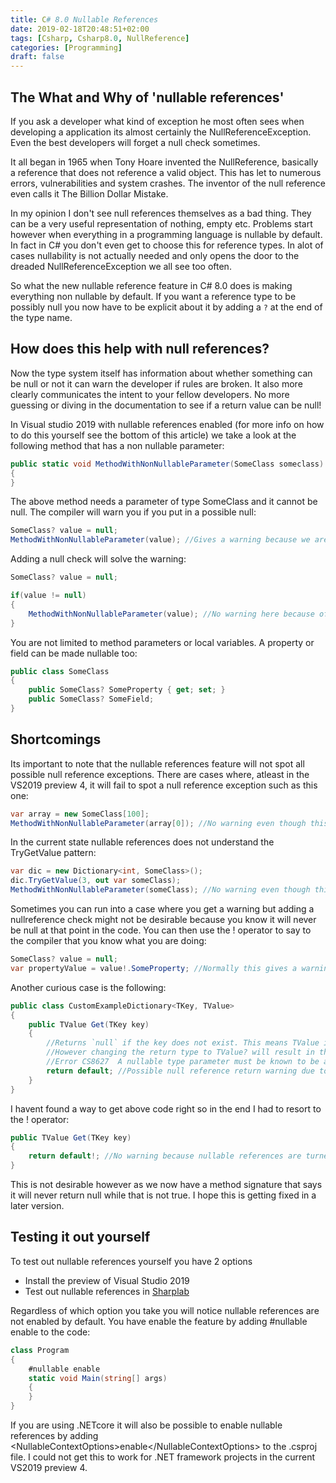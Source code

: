 ```yaml
---
title: C# 8.0 Nullable References
date: 2019-02-18T20:48:51+02:00
tags: [Csharp, Csharp8.0, NullReference]
categories: [Programming]
draft: false
---
```


## The What and Why of 'nullable references'
If you ask a developer what kind of exception he most often sees when developing a application its almost certainly the NullReferenceException. Even the best developers will forget a null check sometimes. 

It all began in 1965 when Tony Hoare invented the NullReference, basically a reference that does not reference a valid object. This has let to numerous errors, vulnerabilities and system crashes. The inventor of the null reference even calls it The Billion Dollar Mistake. 

In my opinion I don't see null references themselves as a bad thing. They can be a very useful representation of nothing, empty etc. Problems start however when everything in a programming language is nullable by default. In fact in C# you don't even get to choose this for reference types. In alot of cases nullability is not actually needed and only opens the door to the dreaded NullReferenceException we all see too often.

So what the new nullable reference feature in C# 8.0 does is making everything non nullable by default. If you want a reference type to be possibly null you now have to be explicit about it by adding a `?` at the end of the type name.

## How does this help with null references?
Now the type system itself has information about whether something can be null or not it can warn the developer if rules are broken. It also more clearly communicates the intent to your fellow developers. No more guessing or diving in the documentation to see if a return value can be null!

In Visual studio 2019 with nullable references enabled (for more info on how to do this yourself see the bottom of this article) we take a look at the following method that has a non nullable parameter:
```cs
public static void MethodWithNonNullableParameter(SomeClass someclass)
{
}
```
The above method needs a parameter of type SomeClass and it cannot be null. The compiler will warn you if you put in a possible null:
```cs
SomeClass? value = null;
MethodWithNonNullableParameter(value); //Gives a warning because we are passing a possible null to a non nullable parameter
```
Adding a null check will solve the warning:
```cs
SomeClass? value = null;

if(value != null)
{
    MethodWithNonNullableParameter(value); //No warning here because of the null check
}
```

You are not limited to method parameters or local variables. A property or field can be made nullable too:
```cs
public class SomeClass
{
    public SomeClass? SomeProperty { get; set; }
    public SomeClass? SomeField;
}
```

## Shortcomings
Its important to note that the nullable references feature will not spot all possible null reference exceptions. There are cases where, atleast in the VS2019 preview 4, it will fail to spot a null reference exception such as this one:
```cs
var array = new SomeClass[100];
MethodWithNonNullableParameter(array[0]); //No warning even though this will produce a null reference exception
```

In the current state nullable references does not understand the TryGetValue pattern:
```cs
var dic = new Dictionary<int, SomeClass>();
dic.TryGetValue(3, out var someClass);
MethodWithNonNullableParameter(someClass); //No warning even though this will produce a null reference exception because we forgot checking the returned bool of TryGetValue
```

Sometimes you can run into a case where you get a warning but adding a nullreference check might not be desirable because you know it will never be null at that point in the code. You can then use the ! operator to say to the compiler that you know what you are doing:
```cs
SomeClass? value = null;
var propertyValue = value!.SomeProperty; //Normally this gives a warning but we ignore it with the !. operator
```

Another curious case is the following:
```cs
public class CustomExampleDictionary<TKey, TValue>
{
    public TValue Get(TKey key)
    {
        //Returns `null` if the key does not exist. This means TValue is always TValue? even if CustomExampleDictionary is used with a non nullable TValue generic parameter.
        //However changing the return type to TValue? will result in the following error:
        //Error CS8627  A nullable type parameter must be known to be a value type or non-nullable reference type. Consider adding a 'class', 'struct', or type constraint
        return default; //Possible null reference return warning due to the nullable reference feature...
    }
}
```
I havent found a way to get above code right so in the end I had to resort to the ! operator: 
```cs
public TValue Get(TKey key)
{
    return default!; //No warning because nullable references are turned off here...
}
```
This is not desirable however as we now have a method signature that says it will never return null while that is not true. I hope this is getting fixed in a later version.

## Testing it out yourself
To test out nullable references yourself you have 2 options
- Install the preview of Visual Studio 2019 
- Test out nullable references in [Sharplab](https://sharplab.io/#v2:EYLgZgpghgLgrgJwgZwLQDk4BstWFiAJQkiQDsBjCAFQE8AHFAGgBMQBqAHwAEAGAAm4BGANwBYAFDcAzIIBM/AML8A3pP4bBs7gBZ+AWQAUASlXrNAX0kWgA===)

Regardless of which option you take you will notice nullable references are not enabled by default. You have enable the feature by adding #nullable enable to the code:
```cs
class Program
{
    #nullable enable
    static void Main(string[] args)
    {
    }
}
```

If you are using .NETcore it will also be possible to enable nullable references by adding &lt;NullableContextOptions>enable&lt;/NullableContextOptions> to the .csproj file. I could not get this to work for .NET framework projects in the current VS2019 preview 4.
